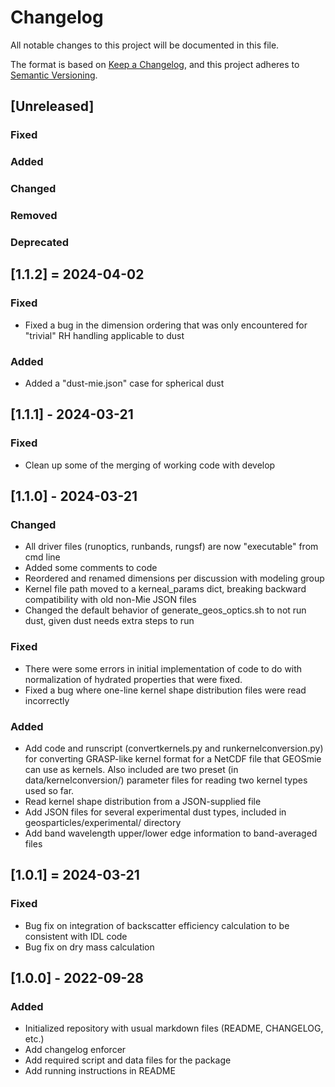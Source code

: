 # Changelog

All notable changes to this project will be documented in this file.

The format is based on [Keep a Changelog](https://keepachangelog.com/en/1.0.0/),
and this project adheres to [Semantic Versioning](https://semver.org/spec/v2.0.0.html).

## [Unreleased]

### Fixed

### Added

### Changed

### Removed

### Deprecated

## [1.1.2] = 2024-04-02

### Fixed
- Fixed a bug in the dimension ordering that was only encountered
  for "trivial" RH handling applicable to dust

### Added
- Added a "dust-mie.json" case for spherical dust

## [1.1.1] - 2024-03-21

### Fixed
- Clean up some of the merging of working code with develop

## [1.1.0] - 2024-03-21

### Changed

- All driver files (runoptics, runbands, rungsf) are now "executable"
  from cmd line
- Added some comments to code
- Reordered and renamed dimensions per discussion with modeling group
- Kernel file path moved to a kerneal\_params dict, breaking backward compatibility with old non-Mie JSON files
- Changed the default behavior of generate\_geos\_optics.sh to not run dust, given dust needs extra steps to run

### Fixed

- There were some errors in initial implementation of code to do with
  normalization of hydrated properties that were fixed.
- Fixed a bug where one-line kernel shape distribution files were read incorrectly

### Added

- Add code and runscript (convertkernels.py and runkernelconversion.py) for converting GRASP-like kernel format for a NetCDF file that GEOSmie can use as kernels. Also included are two preset (in data/kernelconversion/) parameter files for reading two kernel types used so far.
- Read kernel shape distribution from a JSON-supplied file
- Add JSON files for several experimental dust types, included in geosparticles/experimental/ directory
- Add band wavelength upper/lower edge information to band-averaged files

## [1.0.1] = 2024-03-21

### Fixed

- Bug fix on integration of backscatter efficiency calculation
  to be consistent with IDL code
- Bug fix on dry mass calculation

## [1.0.0] - 2022-09-28

### Added

- Initialized repository with usual markdown files (README, CHANGELOG, etc.)
- Add changelog enforcer
- Add required script and data files for the package
- Add running instructions in README
